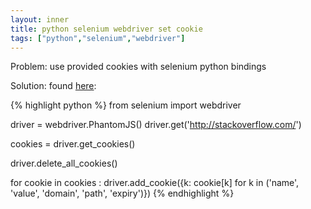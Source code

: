 ```yaml
---
layout: inner
title: python selenium webdriver set cookie
tags: ["python","selenium","webdriver"]
---
```

Problem: use provided cookies with selenium python bindings

Solution: found [here](http://stackoverflow.com/a/37578697/31610):

{% highlight python %}
from selenium import webdriver

driver = webdriver.PhantomJS()
driver.get('http://stackoverflow.com/')

cookies = driver.get_cookies()

driver.delete_all_cookies()

for cookie in cookies :
    driver.add_cookie({k: cookie[k] for k in ('name', 'value', 'domain', 'path', 'expiry')})
{% endhighlight %}
